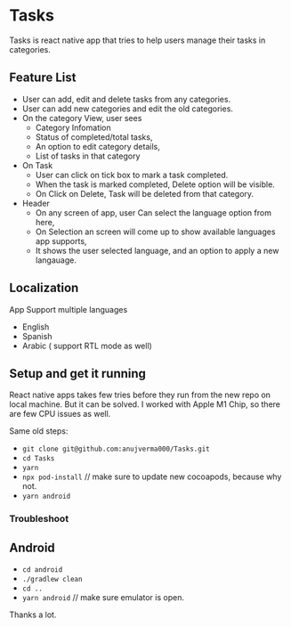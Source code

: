 # Tasks

Tasks is react native app that tries to help users manage their tasks in categories.

## Feature List
  - User can add, edit and delete tasks from any categories.
  - User can add new categories and edit the old categories.
  - On the category View, user sees
    - Category Infomation
    - Status of completed/total tasks,
    - An option to edit category details,
    - List of tasks in that category
  - On Task
    - User can click on tick box to mark a task completed. 
    - When the task is marked completed, Delete option will be visible.
    - On Click on Delete, Task will be deleted from that category.
  - Header
    - On any screen of app, user Can select the language option from here,
    - On Selection an screen will come up to show available languages app supports,
    - It shows the user selected language, and an option to apply a new langauage.

## Localization
App Support multiple languages

 - English
 - Spanish
 - Arabic ( support RTL mode as well)
 
 ## Setup and get it running
 
 React native apps takes few tries before they run from the new repo on local machine. But it can be solved.
 I worked with Apple M1 Chip, so there are few CPU issues as well.
 
 Same old steps: 
  - `git clone git@github.com:anujverma000/Tasks.git`
  - `cd Tasks`
  - `yarn`
  - `npx pod-install` // make sure to update new cocoapods, because why not.
  - `yarn android`

### Troubleshoot

 ## Android
  - `cd android`
  - `./gradlew clean`
  - `cd ..`
  - `yarn android` // make sure emulator is open.

Thanks a lot.
  
